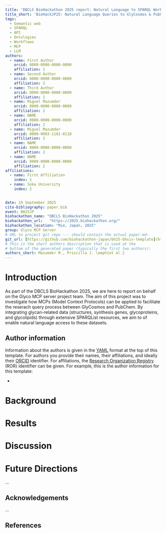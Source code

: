 ```yaml
---
title: 'DBCLS BioHackathon 2025 report: Natural Language to SPARQL Workflows for Glyco Data Integration using GlyCosmos and PubChem APIs via an MCP Server'
title_short: 'BioHackJP25: Natural Language Queries to GlyCosmos & PubChem'
tags:
  - Semantic web
  - SPARQL
  - API
  - Ontologies
  - Workflows
  - MCP
  - LLM
authors:
  - name: First Author
    orcid: 0000-0000-0000-0000
    affiliation: 1
  - name: Second Author
    orcid: 0000-0000-0000-0000
    affiliation: 2
  - name: Third Author
    orcid: 0000-0000-0000-0000
    affiliation: 1
  - name: Miguel Mazumder
    orcid: 0000-0000-0000-0000
    affiliation: 2
  - name: NAME
    orcid: 0000-0000-0000-0000
    affiliation: 2
  - name: Miguel Mazumder
    orcid: 0000-0003-1181-8118
    affiliation: 2
  - name: NAME
    orcid: 0000-0000-0000-0000
    affiliation: 2
  - name: NAME
    orcid: 0000-0000-0000-0000
    affiliation: 2
affiliations:
  - name: First Affiliation
    index: 1
  - name: Soka University
    index: 2

    
date: 19 September 2025
cito-bibliography: paper.bib
event: BH25JP
biohackathon_name: "DBCLS BioHackathon 2025"
biohackathon_url:   "https://2025.biohackathon.org/"
biohackathon_location: "Mie, Japan, 2025"
group: Glyco MCP Server
# URL to project git repo --- should contain the actual paper.md:
git_url: [https://github.com/biohackathon-japan/bh25-bhxiv-template](https://github.com/biohackathon-japan/BH25-Glyco-MCP-server)
# This is the short authors description that is used at the
# bottom of the generated paper (typically the first two authors):
authors_short: Mazumder M., Priscilla J. \emph{et al.}
---
```


# Introduction

As part of the DBCLS BioHackathon 2025, we are here to report on behalf on the Glyco MCP server project team. The aim of this project was to investigate how MCPs (Model Context Protocols) can be applied to facilitate the reserach query process between GlyCosmos and PubChem. By integrating glycan-related data (structures, synthesis genes, glycoproteins, and glycolipids) through extensive SPARQList resources, we aim to of enable natural language access to these datasets.

## Author information

Information about the authors is given in the [YAML](https://en.wikipedia.org/wiki/YAML) format at the top of this template.
For authors you provide their names, their affiliations, and ideally their [ORCID](https://orcid.org/)
identifier. For affiliations, the [Research Organization Registry](https://ror.org/) (ROR) identifier can be given.
For example, this is the author information for this template:

* 
# Background

# Results


# Discussion

# Future Directions
...

## Acknowledgements

...

## References
